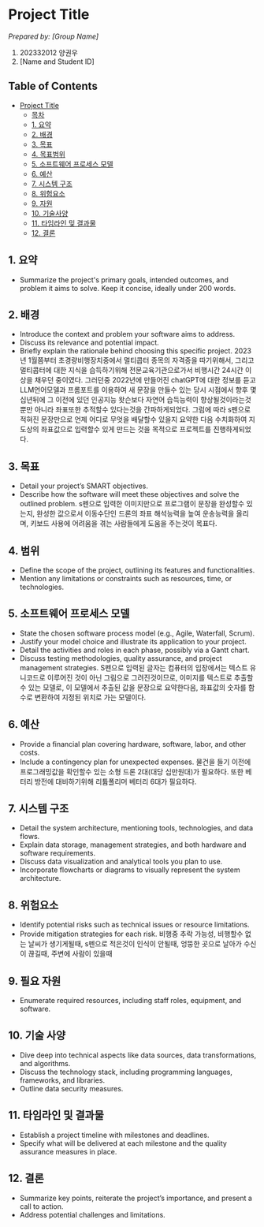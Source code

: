 # Project Title

_Prepared by: [Group Name]_

1. 202332012 양권우
2. [Name and Student ID]

## Table of Contents

- [Project Title](#project-title)
  - [목차](#table-of-contents)
  - [1. 요약](#1-executive-summary)
  - [2. 배경](#2-background)
  - [3. 목표](#3-objectives)
  - [4. 목표범위](#4-scope)
  - [5. 소프트웨어 프로세스 모델](#5-software-process-model)
  - [6. 예산](#6-budget)
  - [7. 시스템 구조](#7-system-architecture)
  - [8. 위험요소](#8-risks-assessment)
  - [9. 자원](#9-resources)
  - [10. 기술사양](#10-technical-specifications)
  - [11. 타임라인 및 결과물](#11-timeline-and-deliverables)
  - [12. 결론](#12-conclusion)


## 1. 요약

- Summarize the project's primary goals, intended outcomes, and problem it aims to solve. Keep it concise, ideally under 200 words.

## 2. 배경

- Introduce the context and problem your software aims to address.
- Discuss its relevance and potential impact.
- Briefly explain the rationale behind choosing this specific project.
  2023년 1월쯤부터 초경량비행장치중에서 멀티콥터 종목의 자격증을 따기위해서, 그리고 멀티콥터에 대한 지식을 습득하기위해 전문교육기관으로가서 비행시간 24시간 이상을 채우던 중이였다.  그러던중 2022년에 만들어진 chatGPT에 대한 정보를 듣고
  LLM언어모델과 프롬포트를 이용하여 새 문장을 만들수 있는 당시 시점에서 향후 몇십년뒤에 그 이전에 있던 인공지능 왓슨보다 자연어 습득능력이 향상될것이라는것뿐만 아니라 좌표또한 추적할수 있다는것을 간파하게되었다.
  그럼에 따라  s펜으로 적혀진 문장만으로 언제 어디로 무엇을 배달할수 있을지  요약한 다음 수치화하여 지도상의 좌표값으로 입력할수 있게 만드는 것을 목적으로 프로젝트를 진행하게되었다.

## 3. 목표

- Detail your project’s SMART objectives.
- Describe how the software will meet these objectives and solve the outlined problem.
  s펜으로 입력한 이미지만으로 프로그램이 문장을 완성할수 있는지, 완성한 값으로서 이동수단인 드론의 좌표 해석능력을 높여 운송능력을 올리며,  키보드 사용에 어려움을 겪는 사람들에게 도움을 주는것이 목표다.
  
## 4. 범위

- Define the scope of the project, outlining its features and functionalities.
- Mention any limitations or constraints such as resources, time, or technologies.

## 5. 소프트웨어 프로세스 모델

- State the chosen software process model (e.g., Agile, Waterfall, Scrum).
- Justify your model choice and illustrate its application to your project.
- Detail the activities and roles in each phase, possibly via a Gantt chart.
- Discuss testing methodologies, quality assurance, and project management strategies.
S펜으로 입력된 글자는 컴퓨터의 입장에서는 텍스트 유니코드로 이루어진 것이 아닌  그림으로 그려진것이므로, 이미지를 텍스트로 추출할수 있는 모델로, 이 모델에서 추출된 값을 문장으로 요약한다음, 좌표값의 숫자를 함수로 변환하여 지정된 위치로 가는 모델이다.
## 6. 예산

- Provide a financial plan covering hardware, software, labor, and other costs.
- Include a contingency plan for unexpected expenses.
  물건을 들기 이전에 프로그래밍값을 확인할수 있는 소형 드론 2대(대당 십만원대)가 필요하다.  또한 베터리 방전에 대비하기위해  리튬폴리머 베터리 6대가 필요하다.
## 7. 시스템 구조

- Detail the system architecture, mentioning tools, technologies, and data flows.
- Explain data storage, management strategies, and both hardware and software requirements.
- Discuss data visualization and analytical tools you plan to use.
- Incorporate flowcharts or diagrams to visually represent the system architecture.

## 8. 위험요소

- Identify potential risks such as technical issues or resource limitations.
- Provide mitigation strategies for each risk.
비행중 추락 가능성, 비행할수 없는 날씨가 생기게될때, s펜으로 적은것이 인식이 안될때, 엉뚱한 곳으로 날아가 수신이 끊길때, 주변에 사람이 있을때
## 9. 필요 자원

- Enumerate required resources, including staff roles, equipment, and software.
## 10. 기술 사양 

- Dive deep into technical aspects like data sources, data transformations, and algorithms.
- Discuss the technology stack, including programming languages, frameworks, and libraries.
- Outline data security measures.

## 11. 타임라인 및 결과물

- Establish a project timeline with milestones and deadlines.
- Specify what will be delivered at each milestone and the quality assurance measures in place.

## 12. 결론

- Summarize key points, reiterate the project’s importance, and present a call to action.
- Address potential challenges and limitations.

